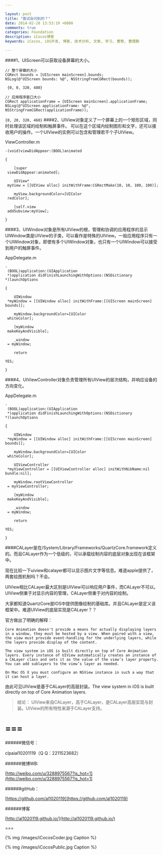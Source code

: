 ```yaml
---

layout: post
title: "面试会问到的？"
date: 2014-02-28 13:53:19 +0800
comments: true
categories: Foundation
description: iCocos博客
keywords: iCocos, iOS开发, 博客, 技术分析, 文章, 学习, 曹黎, 曹理鹏

--- 
```




####1、UIScreen可以获取设备屏幕的大小。
 

	// 整个屏幕的大小
	CGRect bounds = [UIScreen mainScreen].bounds;
	NSLog(@"UIScreen bounds: %@", NSStringFromCGRect(bounds));
	
` {0, 0, 320, 480}`
 


<!--more-->




	// 应用程序窗口大小 
	CGRect applicationFrame = [UIScreen mainScreen].applicationFrame;
	NSLog(@"UIScreen applicationFrame: %@", NSStringFromCGRect(applicationFrame));

`{0, 20, 320, 460}`
####2、UIView对象定义了一个屏幕上的一个矩形区域，同时处理该区域的绘制和触屏事件。
可以在这个区域内绘制图形和文字，还可以接收用户的操作。一个UIView的实例可以包含和管理若干个子UIView。

ViewController.m

 

	-(void)viewDidAppear:(BOOL)animated
	
	{
	
	    [super
	 viewDidAppear:animated];
	
	    UIView*
	 myView = [[UIView alloc] initWithFrame:CGRectMake(10, 10, 100, 100)];
	
	    myView.backgroundColor=[UIColor
	 redColor];
	
	    [self.view
	 addSubview:myView];
	
	}
####3、UIWindow对象是所有UIView的根，管理和协调的应用程序的显示
UIWindow类是UIView的子类，可以看作是特殊的UIView。一般应用程序只有一个UIWindow对象，即使有多个UIWindow对象，也只有一个UIWindow可以接受到用户的触屏事件。

AppDelegate.m


 

	-
	 (BOOL)application:(UIApplication
	 *)application didFinishLaunchingWithOptions:(NSDictionary *)launchOptions
	
	{
	
	    UIWindow
	 *myWindow = [[UIWindow alloc] initWithFrame:[[UIScreen mainScreen] bounds]];
	
	    myWindow.backgroundColor=[UIColor
	 whiteColor];
	
	    [myWindow
	 makeKeyAndVisible];
	
	    _window
	 = myWindow;
	
	    return
	
	YES;
	
	}
 ####4、UIViewController对象负责管理所有UIView的层次结构，并响应设备的方向变化。

AppDelegate.m
 

	-
	 (BOOL)application:(UIApplication
	 *)application didFinishLaunchingWithOptions:(NSDictionary *)launchOptions
	
	{
	
	    UIWindow
	 *myWindow = [[UIWindow alloc] initWithFrame:[[UIScreen mainScreen] bounds]];
	
	    myWindow.backgroundColor=[UIColor
	 whiteColor];
	
	    UIViewController
	 *myViewController = [[UIViewController alloc] initWithNibName:nil bundle:nil];
	
	    myWindow.rootViewController
	 = myViewController;
	
	    [myWindow
	 makeKeyAndVisible];
	
	    _window
	 = myWindow;
	
	    return
	
	YES;
	
	}
 
 
####CALayer是在/System/Library/Frameworks/QuartzCore.framework定义的。而且CALayer作为一个低级的，可以承载绘制内容的底层对象出现在该框架中。
 
 
现在比较一下uiview和calayer都可以显示图片文字等信息。难道apple提供了，两套绘图机制吗？不会。
 
 UIView相比CALayer最大区别是UIView可以响应用户事件，而CALayer不可以。UIView侧重于对显示内容的管理，CALayer侧重于对内容的绘制。
 
 大家都知道QuartzCore是IOS中提供图像绘制的基础库。并且CALayer是定义该框架中。难道UIView的底层实现是CALayer？？
 
官方做出了明确的解释：

	
	Core Animation doesn't provide a means for actually displaying layers in a window, they must be hosted by a view. When paired with a view, the view must provide event-handling for the underlying layers, while the layers provide display of the content.
	
	The view system in iOS is built directly on top of Core Animation layers. Every instance of UIView automatically creates an instance of a CALayer class and sets it as the value of the view’s layer property. You can add sublayers to the view’s layer as needed.
	
	On Mac OS X you must configure an NSView instance in such a way that it can host a layer.
 
由此可见UIView是基于CALayer的高层封装。The view system in iOS is built directly on top of Core Animation layers. 
 
 
> 结论：
 UIView来自CALayer，高于CALayer，是CALayer高层实现与封装。UIView的所有特性来源于CALayer支持。




===
===


######微信号：
	
clpaial10201119（Q Q：2211523682）
    
######微博WB:

[http://weibo.com/u/3288975567?is_hot=1](http://weibo.com/u/3288975567?is_hot=1)

######gitHub：


[https://github.com/al1020119](https://github.com/al1020119)
	
######博客

[http://al1020119.github.io/](http://al1020119.github.io/)

===

{% img /images/iCocosCoder.jpg Caption %}  

{% img /images/iCocosPublic.jpg Caption %}  